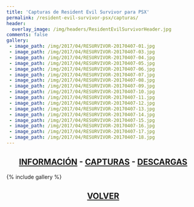 ```yaml
---
title: 'Capturas de Resident Evil Survivor para PSX'
permalink: /resident-evil-survivor-psx/capturas/
header:
  overlay_image: /img/headers/ResidentEvilSurvivorHeader.jpg
comments: false
gallery:
 - image_path: /img/2017/04/RESURVIVOR-20170407-01.jpg
 - image_path: /img/2017/04/RESURVIVOR-20170407-03.jpg
 - image_path: /img/2017/04/RESURVIVOR-20170407-04.jpg
 - image_path: /img/2017/04/RESURVIVOR-20170407-05.jpg
 - image_path: /img/2017/04/RESURVIVOR-20170407-06.jpg
 - image_path: /img/2017/04/RESURVIVOR-20170407-07.jpg
 - image_path: /img/2017/04/RESURVIVOR-20170407-08.jpg
 - image_path: /img/2017/04/RESURVIVOR-20170407-09.jpg
 - image_path: /img/2017/04/RESURVIVOR-20170407-10.jpg
 - image_path: /img/2017/04/RESURVIVOR-20170407-11.jpg
 - image_path: /img/2017/04/RESURVIVOR-20170407-12.jpg
 - image_path: /img/2017/04/RESURVIVOR-20170407-13.jpg
 - image_path: /img/2017/04/RESURVIVOR-20170407-14.jpg
 - image_path: /img/2017/04/RESURVIVOR-20170407-15.jpg
 - image_path: /img/2017/04/RESURVIVOR-20170407-16.jpg
 - image_path: /img/2017/04/RESURVIVOR-20170407-17.jpg
 - image_path: /img/2017/04/RESURVIVOR-20170407-18.jpg
---
```

<h2 style="text-align: center;"><strong><a href="/resident-evil-survivor-psx/informacion/">INFORMACIÓN</a> - <a href="/resident-evil-survivor-psx/capturas/">CAPTURAS</a> - <a href="/resident-evil-survivor-psx/descargar/">DESCARGAS</a></strong></h2>

{% include gallery %}
<h2 style="text-align: center;"><strong><a href="/resident-evil-survivor-psx/">VOLVER</a></strong></h2>

